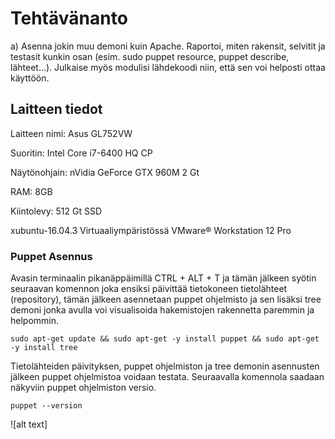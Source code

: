 # Tehtävänanto

a) Asenna jokin muu demoni kuin Apache. Raportoi, miten rakensit, selvitit ja testasit kunkin osan (esim. sudo puppet resource, puppet describe, lähteet…). Julkaise myös modulisi lähdekoodi niin, että sen voi helposti ottaa käyttöön.

## Laitteen tiedot

Laitteen nimi: Asus GL752VW

Suoritin: Intel Core i7-6400 HQ CP

Näytönohjain: nVidia GeForce GTX 960M 2 Gt

RAM: 8GB

Kiintolevy: 512 Gt SSD

xubuntu-16.04.3 Virtuaaliympäristössä VMware® Workstation 12 Pro

### Puppet Asennus

Avasin terminaalin pikanäppäimillä CTRL + ALT + T ja tämän jälkeen syötin seuraavan komennon joka ensiksi päivittää tietokoneen tietolähteet (repository), tämän jälkeen asennetaan puppet ohjelmisto ja sen lisäksi tree demoni jonka avulla voi visualisoida hakemistojen rakennetta paremmin ja helpommin.

```
sudo apt-get update && sudo apt-get -y install puppet && sudo apt-get -y install tree
```

Tietolähteiden päivityksen, puppet ohjelmiston ja tree demonin asennusten jälkeen puppet ohjelmistoa voidaan testata. Seuraavalla komennola saadaan näkyviin puppet ohjelmiston versio.

```
puppet --version
```

![alt text]
